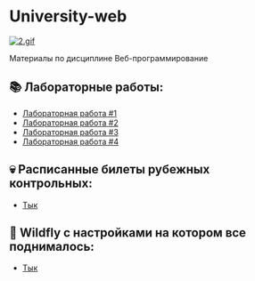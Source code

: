 # University-web
[![2.gif](https://i.postimg.cc/fb9wpTrj/2.gif)](https://postimg.cc/Y4tKmkkh)

Материалы по дисциплине Веб-программирование

## 📚 Лабораторные работы:
- [Лабораторная работа #1](lab1/) 
- [Лабораторная работа #2](lab2/)
- [Лабораторная работа #3](lab3/) 
- [Лабораторная работа #4](lab4/)

## 💀 Расписанные билеты рубежных контрольных:
- [Тык](materials/)

## 🐝 Wildfly с настройками на котором все поднималось:
- [Тык](base/) 
